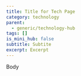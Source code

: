 ```yaml
---
title: Title for Tech Page
category: technology
parent:
  - generic/technology-hub
tags: []
is_mini_hub: false
subtitle: Subtite
excerpt: Excerpt
---
```


Body
